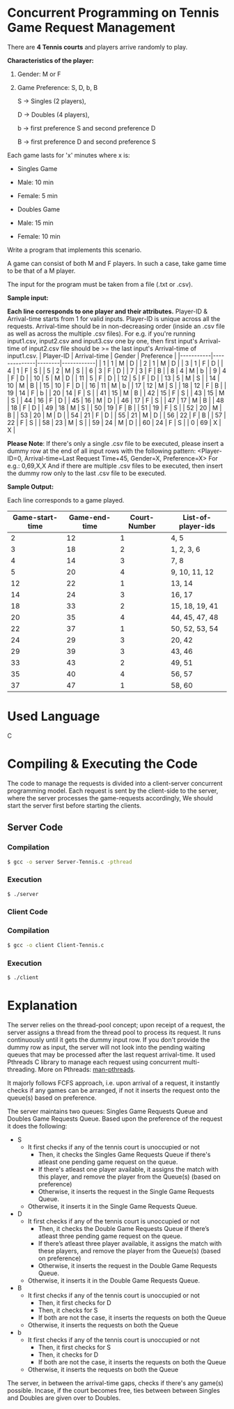 


#	Concurrent Programming on Tennis Game Request Management
There are  **4 Tennis courts** and players arrive randomly to play.

  

**Characteristics of the player:**

1.  Gender: M or F
2.  Game Preference: S, D, b, B  
    
    S -> Singles (2 players),  
    
    D -> Doubles (4 players),  
    
    b -> first preference S and second preference D  
    
    B -> first preference D and second preference S
    

Each game lasts for 'x' minutes where x is:

-   Singles Game

-   Male: 10 min
-   Female: 5 min

-   Doubles Game

-   Male: 15 min
-   Female: 10 min

Write a program that implements this scenario.


A game can consist of both M and F players. In such a case, take game time to be that of a M player.

  

The input for the program must be taken from a file (.txt or .csv).   

**Sample input:**

**Each line corresponds to one player and their attributes.**
Player-ID & Arrival-time starts from 1 for valid inputs. Player-ID is unique across all the requests. Arrival-time should be in non-decreasing order (inside an .csv file as well as across the multiple .csv files). For e.g. if you're running input1.csv, input2.csv and input3.csv one by one, then first input's Arrival-time of input2.csv file should be >= the last input's Arrival-time of input1.csv.
| Player-ID | Arrival-time | Gender | Preference |
|-----------|--------------|--------|------------|
| 1         | 1            | M      | D          |
| 2         | 1            | M      | D          |
| 3         | 1            | F      | D          |
| 4         | 1            | F      | S          |
| 5         | 2            | M      | S          |
| 6         | 3            | F      | D          |
| 7         | 3            | F      | B          |
| 8         | 4            | M      | b          |
| 9         | 4            | F      | D          |
| 10        | 5            | M      | D          |
| 11        | 5            | F      | D          |
| 12        | 5            | F      | D          |
| 13        | 5            | M      | S          |
| 14        | 10           | M      | B          |
| 15        | 10           | F      | D          |
| 16        | 11           | M      | b          |
| 17        | 12           | M      | S          |
| 18        | 12           | F      | B          |
| 19        | 14           | F      | b          |
| 20        | 14           | F      | S          |
| 41        | 15           | M      | B          |
| 42        | 15           | F      | S          |
| 43        | 15           | M      | S          |
| 44        | 16           | F      | D          |
| 45        | 16           | M      | D          |
| 46        | 17           | F      | S          |
| 47        | 17           | M      | B          |
| 48        | 18           | F      | D          |
| 49        | 18           | M      | S          |
| 50        | 19           | F      | B          |
| 51        | 19           | F      | S          |
| 52        | 20           | M      | B          |
| 53        | 20           | M      | D          |
| 54        | 21           | F      | D          |
| 55        | 21           | M      | D          |
| 56        | 22           | F      | B          |
| 57        | 22           | F      | S          |
| 58        | 23           | M      | S          |
| 59        | 24           | M      | D          |
| 60        | 24           | F      | S          |
| 0         | 69           | X      | X          |

  **Please Note**: If there's only a single .csv file to be executed, please insert a dummy row at the end of all input rows with the following pattern: <Player-ID=0, Arrival-time=Last Request Time+45, Gender=X, Preference=X>
  For e.g.: 0,69,X,X
  And if there are multiple .csv files to be executed, then insert the dummy row only to the last .csv file to be executed.

**Sample Output:**

Each line corresponds to a game played.  

| Game-start-time | Game-end-time | Court-Number | List-of-player-ids                  |
|------------------|---------------|--------------|-------------------------------------|
| 2                | 12            | 1            | 4, 5                                |
| 3                | 18            | 2            | 1, 2, 3, 6                          |
| 4                | 14            | 3            | 7, 8                                |
| 5                | 20            | 4            | 9, 10, 11, 12                       |
| 12               | 22            | 1            | 13, 14                              |
| 14               | 24            | 3            | 16, 17                              |
| 18               | 33            | 2            | 15, 18, 19, 41                      |
| 20               | 35            | 4            | 44, 45, 47, 48                      |
| 22               | 37            | 1            | 50, 52, 53, 54                      |
| 24               | 29            | 3            | 20, 42                              |
| 29               | 39            | 3            | 43, 46                              |
| 33               | 43            | 2            | 49, 51                              |
| 35               | 40            | 4            | 56, 57                              |
| 37               | 47            | 1            | 58, 60                              |



  
# Used Language

C
# Compiling & Executing the Code
The code to manage the requests is divided into a client-server concurrent programming model.
Each request is sent by the client-side to the server, where the server processes the game-requests accordingly,
We should start the server first before starting the clients.
## Server Code
### Compilation
```bash
$ gcc -o server Server-Tennis.c -pthread
```
### Execution 
```bash
$ ./server
```
### Client Code
### Compilation
```bash
$ gcc -o client Client-Tennis.c
```
### Execution
```bash
$ ./client
```
# Explanation
The server relies on the thread-pool concept; upon receipt of a request, the server assigns a thread from the thread pool to process its request. It runs continuously until it gets the dummy input row. If you don't provide the dummy row as input, the server will not look into the pending waiting queues that may be processed after the last request arrival-time. 
It used Pthreads C library to manage each request using concurrent multi-threading. More on Pthreads: [man-pthreads](https://www.man7.org/linux/man-pages/man7/pthreads.7.html).

It majorly follows FCFS approach, i.e. upon arrival of a request, it instantly checks if any games can be arranged, if not it inserts the request onto the queue(s) based on preference.

The server maintains two queues: Singles Game Requests Queue and Doubles Game Requests Queue.
Based upon the preference of the request it does the following:
 

 - S
	 - It first checks if any of the tennis court is unoccupied or not
		 - Then, it checks the Singles Game Requests Queue if there's atleast one pending game request on the queue.
		 - If there's atleast one player available, it assigns the match with this player, and remove the player from the Queue(s) (based on preference)
		 - Otherwise, it inserts the request in the Single Game Requests Queue.
	 - Otherwise, it inserts it in the Single Game Requests Queue.
 - D
	 - It first checks if any of the tennis court is unoccupied or not
	    -	Then, it checks the Double Game Requests Queue if there’s atleast three pending game request on the queue.
	    - If there’s atleast three player available, it assigns the match with these players, and remove the player from the Queue(s) (based on preference)
	    - Otherwise, it inserts the request in the Double Game Requests Queue.
	-   Otherwise, it inserts it in the Double Game Requests Queue.
- B
	- It first checks if any of the tennis court is unoccupied or not
		- Then, it first checks for D
		- Then, it checks for S
		- If both are not the case, it inserts the requests on both the Queue
	- Otherwise, it inserts the requests on both the Queue
- b
	- It first checks if any of the tennis court is unoccupied or not
		- Then, it first checks for S
		- Then, it checks for D
		- If both are not the case, it inserts the requests on both the Queue
	- Otherwise, it inserts the requests on both the Queue

The server, in between the arrival-time gaps, checks if there's any game(s) possible.
Incase, if the court becomes free, ties between between Singles and Doubles are given over to Doubles.
